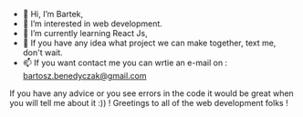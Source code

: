 - 👋 Hi, I’m Bartek,
- 👀 I’m interested in web development.
- 🌱 I’m currently learning React Js, 
- 💞️ If you have any idea what project we can make together, text me, don't wait.
- 📫 If you want contact me you can wrtie an e-mail on : bartosz.benedyczak@gmail.com


If you have any advice or you see errors in the code it would be great when you will tell me about it :)) !
Greetings to all of the web development folks !

